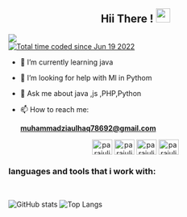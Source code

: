 <h2 align="center">
  Hii There !
  <img src="https://media.giphy.com/media/hvRJCLFzcasrR4ia7z/giphy.gif" width="28">
</h2>
<img src="https://readme-typing-svg.herokuapp.com?color=00B4AB&size=26&center=true&vCenter=true&width=900&lines=I+am+Md.+Jiyaul+Haq.">

<br>
<a href="https://wakatime.com/@a6c280ce-295b-4be9-bd1d-9203f1fa7b3f"><img src="https://wakatime.com/badge/user/a6c280ce-295b-4be9-bd1d-9203f1fa7b3f.svg" alt="Total time coded since Jun 19 2022" /></a><br>

- 🌱 I’m currently learning java
- 🤔 I’m looking for help with Ml in Pythom
- 💬 Ask me about java ,js ,PHP,Python
- 📫 How to reach me:<br>



  **muhammadziaulhaq78692@gmail.com**

<p align="center">
  <a href="https://twitter.com/" target="blank"><img align="center" src="https://raw.githubusercontent.com/rahuldkjain/github-profile-readme-generator/master/src/images/icons/Social/twitter.svg" alt="parajulibkrm" height="30" width="40" /></a>
<a href="https://www.linkedin.com/in//" target="blank"><img align="center" src="https://raw.githubusercontent.com/rahuldkjain/github-profile-readme-generator/master/src/images/icons/Social/linked-in-alt.svg" alt="parajulibkrm" height="30" width="40" /></a>
<a href="https://www.facebook.com/" target="blank"><img align="center" src="https://raw.githubusercontent.com/rahuldkjain/github-profile-readme-generator/master/src/images/icons/Social/facebook.svg" alt="parajulibkrm" height="30" width="40" /></a>
<a href="https://www.instagram.com//" target="blank"><img align="center" src="https://raw.githubusercontent.com/rahuldkjain/github-profile-readme-generator/master/src/images/icons/Social/instagram.svg" alt="parajulibkrm" height="30" width="40" /></a>
</p>

### languages and tools that i work with:<br>




<br>

![GitHub stats](https://github-readme-stats.vercel.app/api?username=Zia-ul-haq&show_icons=true&theme=tokyonight) ![Top Langs](https://github-readme-stats.vercel.app/api/top-langs/?username=shankarkharel&theme=tokyonight)<br>





